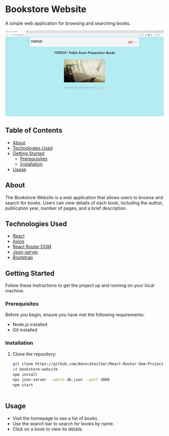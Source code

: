 # Bookstore Website

A simple web application for browsing and searching books.

![Screen](./src/assets/screen.gif)

## Table of Contents

- [About](#about)
- [Technologies Used](#technologies-used)
- [Getting Started](#getting-started)
  - [Prerequisites](#prerequisites)
  - [Installation](#installation)
- [Usage](#usage)

## About

The Bookstore Website is a web application that allows users to browse and search for books. Users can view details of each book, including the author, publication year, number of pages, and a brief description.

## Technologies Used

- [React](https://reactjs.org/)
- [Axios](https://axios-http.com/)
- [React Router DOM](https://reactrouter.com/)
- [Json-server](https://github.com/typicode/json-server)
- [Bootstrap](https://getbootstrap.com/)

## Getting Started

Follow these instructions to get the project up and running on your local machine.

### Prerequisites

Before you begin, ensure you have met the following requirements:

- Node.js installed
- Git installed

### Installation

1. Clone the repository:

   ```bash
   git clone https://github.com/Advocateilker/React-Router-Dom-Project.git
   cd bookstore-website
   npm install
   npx json-server --watch db.json --port 3080
   npm start



## Usage

- Visit the homepage to see a list of books.
- Use the search bar to search for books by name.
- Click on a book to view its details.

